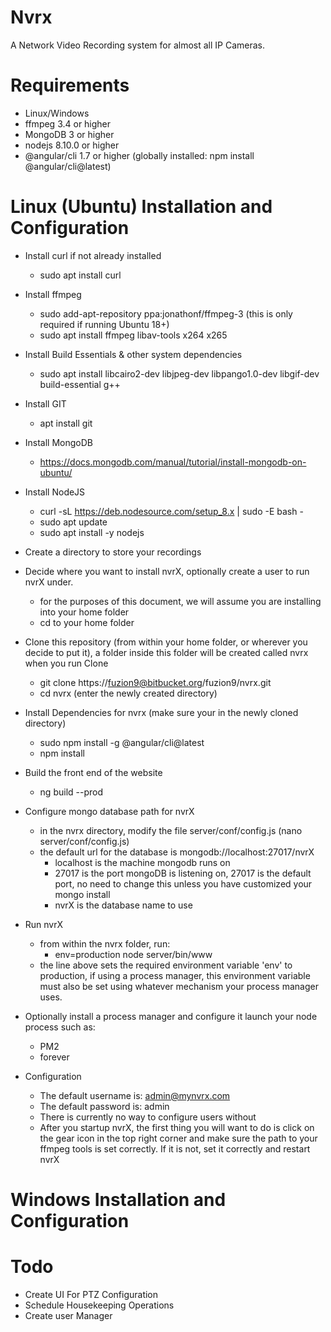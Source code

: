 # Nvrx
A Network Video Recording system for almost all IP Cameras.  

# Requirements
* Linux/Windows
* ffmpeg 3.4 or higher
* MongoDB 3 or higher
* nodejs 8.10.0 or higher
* @angular/cli 1.7 or higher (globally installed: npm install @angular/cli@latest)


# Linux (Ubuntu) Installation and Configuration
* Install curl if not already installed
    * sudo apt install curl

* Install ffmpeg
    * sudo add-apt-repository ppa:jonathonf/ffmpeg-3  (this is only required if running Ubuntu 18+)
    * sudo apt install ffmpeg libav-tools x264 x265
  
* Install Build Essentials & other system dependencies
    * sudo apt install libcairo2-dev libjpeg-dev libpango1.0-dev libgif-dev build-essential g++
  
* Install GIT
    * apt install git

* Install MongoDB
    * https://docs.mongodb.com/manual/tutorial/install-mongodb-on-ubuntu/

* Install NodeJS
    * curl -sL https://deb.nodesource.com/setup_8.x | sudo -E bash -
    * sudo apt update
    * sudo apt install -y nodejs
  
* Create a directory to store your recordings

* Decide where you want to install nvrX, optionally create a user to run nvrX under.
    * for the purposes of this document, we will assume you are installing into your home folder
    * cd to your home folder

* Clone this repository (from within your home folder, or wherever you decide to put it), a folder inside this folder will be created called nvrx when you run Clone
    * git clone https://fuzion9@bitbucket.org/fuzion9/nvrx.git
    * cd nvrx (enter the newly created directory)

* Install Dependencies for nvrx (make sure your in the newly cloned directory)
    * sudo npm install -g @angular/cli@latest
    * npm install

* Build the front end of the website
    * ng build --prod
  
* Configure mongo database path for nvrX 
    * in the nvrx directory, modify the file server/conf/config.js (nano server/conf/config.js)
    * the default url for the database is mongodb://localhost:27017/nvrX
        * localhost is the machine mongodb runs on
    	* 27017 is the port mongoDB is listening on, 27017 is the default port, no need to change this unless you have customized your mongo install
    	* nvrX is the database name to use

* Run nvrX
    * from within the nvrx folder, run: 
        * env=production node server/bin/www
    * the line above sets the required environment variable 'env' to production, if using a process manager, this environment variable must also be set using whatever mechanism your process manager uses.

* Optionally install a process manager and configure it launch your node process such as:
    * PM2
    * forever

* Configuration
    * The default username is: admin@mynvrx.com
    * The default password is: admin
    * There is currently no way to configure users without 
    * After you startup nvrX, the first thing you will want to do is click on the gear icon in the top right corner and make sure the path to your ffmpeg tools is set correctly.  If it is not, set it correctly and restart nvrX

# Windows Installation and Configuration



# Todo

* Create UI For PTZ Configuration
* Schedule Housekeeping Operations
* Create user Manager


